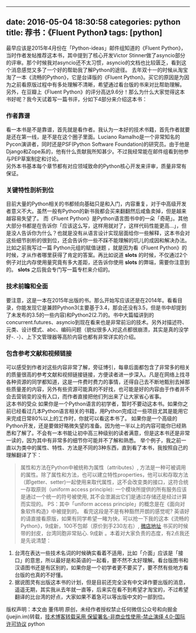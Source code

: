 
---
date: 2016-05-04 18:30:58
categories: python
title: 荐书：《Fluent Python》
tags: [python]
---
最早应该是2015年4月份在「Python-ideas」邮件组知道的《Fluent Python》，当时作者发帖推荐这本书，其中提到了核心开发Victor
Stinner做了asyncio部分的评审。那个时候我对asyncio还不太习惯，asyncio的文档也比较匮乏，看到这个消息感觉又多了一个好的帮助我了解Python的途径。
去年双十一的时候从淘宝淘了一本《流畅的Python》，它是台译版的《Fluent
Python》。买它的原因是为因为之前看原版过程中有多处理解不清晰，希望通过看台版的书来对比帮助理解。
另外，在豆瓣上《Fluent Python》的评分高达9.6分！那么为什么大家觉得这本书好呢？我今天试着写一篇书评，分如下4部分来介绍这本书：
### 作者靠谱
看一本书是不是靠谱，首先就是看作者。我认为一本好的技术书籍，首先作者就要是还在第一线，是不是在这个圈子里面。Luciano
Ramalho是一个非常知名的Pycon演讲者，同时还是PSF(Python Software
Foundation)的研究员。由于他是Django和Zope系的，他有什么贡献我所知甚少。不过我经常能在邮件组看到他参与PEP草案制定和讨论。  
另外本书基本每个章节都有对应领域致命的Python核心开发来评审，质量非常有保证。
### 关键特性剖析到位
目前大量的Python相关的书都倾向基础只是和入门，内容重复，对于中高级开发者意义不大。虽然一般有Python的新书我都会买来翻翻然后咸鱼卖掉，但是越来越容易失望了。
而《Fluent
Python》是Python语言图书中的一朵「奇葩」。其他大部分书都是在告诉你「应该这么写，这样用就对了，这样代码性能更高…」，但是没人告诉你为什么？也就是没有从语言设计实现层面给你一些解释，这本书会对这些细节剖析的很到位，还会告诉你一些不踩不能理解的坑儿的成因和解决办法。比如之前我写过一篇
Python元组的赋值谜题 ，就是因为看《Fluent Python》的时候，才从作者哪里获得了肯定的答案。再比如说道 **slots**
的时候，不仅通过2个例子对比内存使用量究竟有多大差距，还告诉你使用 **slots** 的弊端，需要你注意到的。 **slots**
之后我会专门写一篇专栏来介绍的。
### 技术前瞻和全面
要注意，这是一本在2015年出版的书。那么开始写应该还是在2014年。看看目录，你能发现它是兼顾Python3(主要基于3.4，那会还没有3.5，但是书中却提到了未发布的3.5的一些内容)和Python2(2.7)的。书中大篇幅讲到的concurrent.futures、asyncio到现在看来也是非常前沿的技术。另外对描述符、元类、设计模式、abc、编码问题（貌似很多人对这点都很崩溃，其实是真的没学好-.
-）、上下文管理器等高阶内容也都有非常详实的介绍。
### 包含参考文献和视频链接
可以感受到作者对这些内容非常了解，旁征博引，每章后面都包含了非常多的相关的质量很高的参考文献和视频链接链接，方便读者进一步深入。凡是在网络上找寻各种资源的同学都知道，这是一件费时费力的事情，还得自己去不断地甄别去掉那些质量差的内容，另外有些资源可能真的不好找，也可能是好的内容由于作者并不会去营销变的没有入口，而作者直接把他们列出来了让大家省心省事。  
这本书的受众
如果你是一个Python语言的初学者，暂时不要动这本书。如果你之前已经看过几本Python语言相关的书籍，用Python完成过一些项目尤其是能用它来完成日常80%以上的工作时，你就可以看这本书了。
如果你是一个高级的Python开发，还是要做好略微失望的准备。因为他一半以上的内容可能你已经熟悉和了解了。不会有一本书能让初中高三种级别的读者满意，但是这本书还是非常一读的，因为其中有非常多的细节你可能并不了解和熟悉。
举个例子，我之前一直以为类中的属性、特性、方法是不同的3种东西，直到看了本书，我按照自己的理解翻译了下：
> 属性和方法在Python中被统称为属性（attributes）,
方法是一种可被调用的属性。除了属性和方法，也可以建立特性properties，他可以和存取方法（即getter、setter)一起使用来取代属性，这不会改变类的接口，这符合统一存取原则（uniform
access principle):
> 一个模块所提供的所有服务应该是通过一个统一的符号被使用, 其不会泄漏出它们是通过存储还是经过计算而实现的。
PS：其中「uniform access principle」的概念是在《面向对象软件构造》中被提到的。
看完这段是不是有种豁然开朗的感觉呢?
英语好的请直接看原版，如果有同学希望一睹为快，可以抢一下我的这本《流畅的Python》，9成新，100不包邮（原价到手230左右）,
[微店地址](https://weidian.com/i/2063232715?wfr=c&ifr=itemdetail)
书买的时候带的封皮，台湾同胞非常贴心. 9成新 。本着对大家负责的态度，有2点我还是先说清楚：
  1. 台湾在表达一些技术名词的时候确实看着不适用，比如「介面」应该是「接口」的意思，所以最好是和英语的一起看，要不然不太好理解。看台版图书和汉语图书还是有区别的，如果你是一个初学者更不要买了，要不然有些地方看台版的也真的不好懂。
  2. 据说图灵有出版这本书的计划，但是目前还完全没有中文译作要出版的消息，遥遥无期，其实我从去年就一直等，后来实在看不到希望才淘宝的，不过希望翻译的比台湾的好点，大家如果不着急可以等出版中文的一部到位。

版权声明：本文由 董伟明 原创，未经作者授权禁止任何微信公众号和向掘金(juejin.im)转载，[技术博客转载采用 保留署名-非商业性使用-禁止演绎 4.0-国际许可协议](https://creativecommons.org/licenses/by-nc-nd/4.0/deed.zh)
python
